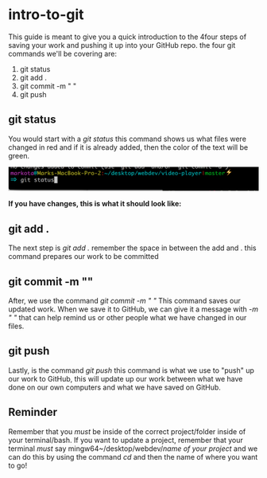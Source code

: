 # intro-to-git

This guide is meant to give you a quick introduction to the 4four steps of saving your work and pushing it up into your GitHub repo.  the four git commands we'll be covering are:

1. git status
2. git add .
3. git commit -m " "
4. git push

## git status

You would start with a *git status* this command shows us what files were changed in red and if it is already added, then the color of the text will be green.

![ScreenShot](https://raw.githubusercontent.com/junior-devleague/intro-to-git/master/assets/Screen%20Shot%202017-09-22%20at%203.05.45%20PM.png)

**If you have changes, this is what it should look like:**



## git add .

The next step is *git add .* remember the space in between the add and . this command prepares our work to be committed

## git commit -m ""

After, we use the command *git commit -m " "* This command saves our updated work.  When we save it to GitHub, we can give it a message with *-m " "* that can help remind us or other people what we have changed in our files.  

## git push 

Lastly, is the command *git push* this command is what we use to "push" up our work to GitHub, this will update up our work between what we have done on our own computers and what we have saved on GitHub.

## Reminder

Remember that you _must_ be inside of the correct project/folder inside of your terminal/bash.  If you want to update a project, remember that your terminal _must_ say mingw64~/desktop/webdev/*name of your project* and we can do this by using the command *cd* and then the name of where you want to go!
